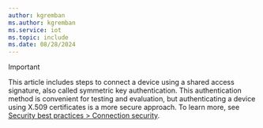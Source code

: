 ```yaml
---
author: kgremban
ms.author: kgremban
ms.service: iot
ms.topic: include
ms.date: 08/28/2024
---
```


>[!IMPORTANT]
>This article includes steps to connect a device using a shared access signature, also called symmetric key authentication. This authentication method is convenient for testing and evaluation, but authenticating a device using X.509 certificates is a more secure approach. To learn more, see [Security best practices > Connection security](../articles/articles/iot/iot-overview-security.md#connection-security).
